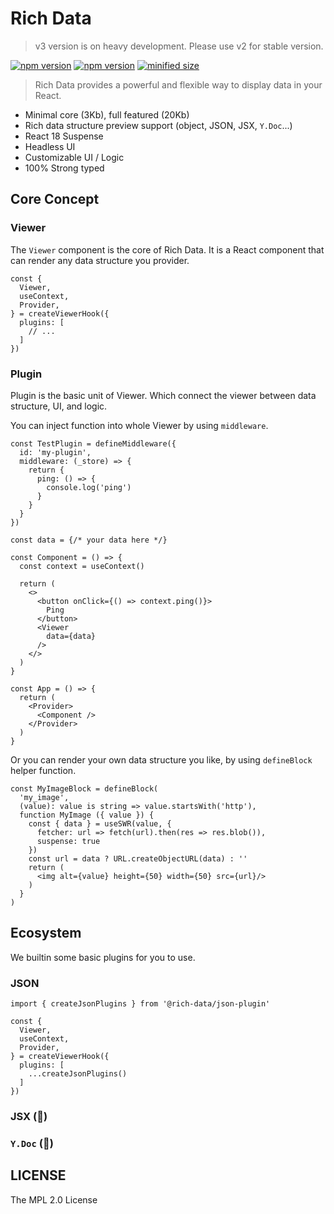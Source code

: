 # Rich Data

> v3 version is on heavy development. Please use v2 for stable version.

[![npm version](https://badgen.net/npm/v/@rich-data/viewer/latest)](https://www.npmjs.com/package/@rich-data/viewer)
[![npm version](https://badgen.net/npm/v/@rich-data/viewer/nightly)](https://www.npmjs.com/package/@rich-data/viewer)
[![minified size](https://badgen.net/bundlephobia/minzip/@rich-data/viewer)](https://bundlephobia.com/package/@rich-data/viewer@nightly)

> Rich Data provides a powerful and flexible way to display data in your React.

- Minimal core (3Kb), full featured (20Kb)
- Rich data structure preview support (object, JSON, JSX, `Y.Doc`...)
- React 18 Suspense
- Headless UI
- Customizable UI / Logic
- 100% Strong typed

## Core Concept

### Viewer

The `Viewer` component is the core of Rich Data. 
It is a React component that can render any data structure you provider.

```tsx
const {
  Viewer,
  useContext,
  Provider,
} = createViewerHook({
  plugins: [
    // ...
  ]
})
```

### Plugin

Plugin is the basic unit of Viewer. Which connect the viewer between data structure, UI, and logic. 

You can inject function into whole Viewer by using `middleware`.
  
```tsx
const TestPlugin = defineMiddleware({
  id: 'my-plugin',
  middleware: (_store) => {
    return {
      ping: () => {
        console.log('ping')
      }
    }
  }
})

const data = {/* your data here */}

const Component = () => {
  const context = useContext()

  return (
    <>
      <button onClick={() => context.ping()}>
        Ping
      </button>
      <Viewer
        data={data}
      />
    </>
  )
}

const App = () => {
  return (
    <Provider>
      <Component />
    </Provider>
  )
}
```

Or you can render your own data structure you like,
by using `defineBlock` helper function.

```tsx
const MyImageBlock = defineBlock(
  'my_image',
  (value): value is string => value.startsWith('http'),
  function MyImage ({ value }) {
    const { data } = useSWR(value, {
      fetcher: url => fetch(url).then(res => res.blob()),
      suspense: true
    })
    const url = data ? URL.createObjectURL(data) : ''
    return (
      <img alt={value} height={50} width={50} src={url}/>
    )
  }
)
```

## Ecosystem

We builtin some basic plugins for you to use.

### JSON

```tsx
import { createJsonPlugins } from '@rich-data/json-plugin'

const {
  Viewer,
  useContext,
  Provider,
} = createViewerHook({
  plugins: [
    ...createJsonPlugins()
  ]
})
```

### JSX (🚧)

### `Y.Doc` (🚧)

## LICENSE

The MPL 2.0 License
